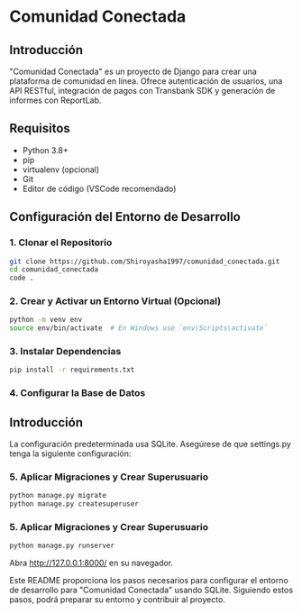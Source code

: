 # Comunidad Conectada

## Introducción
"Comunidad Conectada" es un proyecto de Django para crear una plataforma de comunidad en línea. Ofrece autenticación de usuarios, una API RESTful, integración de pagos con Transbank SDK y generación de informes con ReportLab.

## Requisitos
- Python 3.8+
- pip
- virtualenv (opcional)
- Git
- Editor de código (VSCode recomendado)

## Configuración del Entorno de Desarrollo

### 1. Clonar el Repositorio
```bash
git clone https://github.com/Shiroyasha1997/comunidad_conectada.git
cd comunidad_conectada
code .
```

### 2. Crear y Activar un Entorno Virtual (Opcional)
```bash
python -m venv env
source env/bin/activate  # En Windows use `env\Scripts\activate`
```

### 3. Instalar Dependencias
```bash
pip install -r requirements.txt
```

### 4. Configurar la Base de Datos

## Introducción
La configuración predeterminada usa SQLite. Asegúrese de que settings.py tenga la siguiente configuración:

### 5. Aplicar Migraciones y Crear Superusuario
```bash
python manage.py migrate
python manage.py createsuperuser
```

### 5. Aplicar Migraciones y Crear Superusuario
```bash
python manage.py runserver
```

Abra http://127.0.0.1:8000/ en su navegador.

Este README proporciona los pasos necesarios para configurar el entorno de desarrollo para "Comunidad Conectada" usando SQLite. Siguiendo estos pasos, podrá preparar su entorno y contribuir al proyecto.